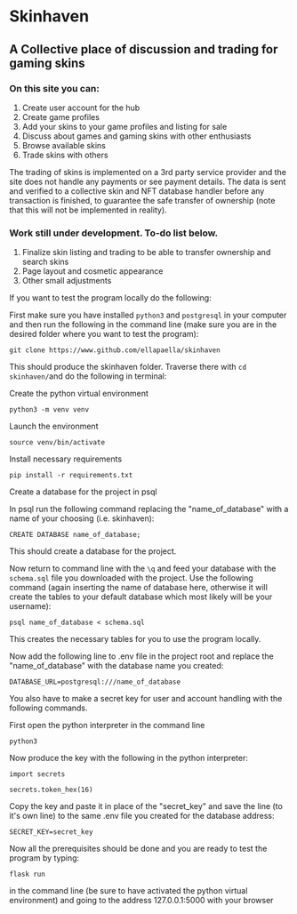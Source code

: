 # Skinhaven

## A Collective place of discussion and trading for gaming skins

### On this site you can:

1. Create user account for the hub
2. Create game profiles
3. Add your skins to your game profiles and listing for sale
4. Discuss about games and gaming skins with other enthusiasts
5. Browse available skins
6. Trade skins with others


The trading of skins is implemented on a 3rd party service provider and the site 
does not handle any payments or see payment details. The data is sent and verified 
to a collective skin and NFT database handler before any transaction is finished, 
to guarantee the safe transfer of ownership (note that this will not be implemented in reality).


### Work still under development. To-do list below. ###

1. Finalize skin listing and trading to be able to transfer ownership and search skins
2. Page layout and cosmetic appearance
3. Other small adjustments


If you want to test the program locally do the following:

First make sure you have installed `python3` and `postgresql` in your computer and then run the 
following in the command line (make sure you are in the desired folder where you want to test the 
program):

`git clone https://www.github.com/ellapaella/skinhaven`

This should produce the skinhaven folder. Traverse there with `cd skinhaven/`and do the following in terminal:


Create the python virtual environment

`python3 -m venv venv`

Launch the environment

`source venv/bin/activate`

Install necessary requirements

`pip install -r requirements.txt`

Create a database for the project in psql

In psql run the following command replacing the "name_of_database" with a name of your choosing (i.e. skinhaven):

`CREATE DATABASE name_of_database;`

This should create a database for the project.

Now return to command line with the `\q` and feed your database with the `schema.sql` file you 
downloaded with the project. Use the following command (again inserting the name of database here, 
otherwise it will create the tables to your default database which most likely will be your username):

`psql name_of_database < schema.sql`

This creates the necessary tables for you to use the program locally.

Now add the following line to .env file in the project root and 
replace the "name_of_database" with the database name you created:

`DATABASE_URL=postgresql:///name_of_database`

You also have to make a secret key for user and account handling with the following commands.

First open the python interpreter in the command line

`python3`

Now produce the key with the following in the python interpreter:

`import secrets`

`secrets.token_hex(16)`

Copy the key and paste it in place of the "secret_key" and save the line (to it's own line) to the 
same .env file you created for the database address:

`SECRET_KEY=secret_key`

Now all the prerequisites should be done and you are ready to test the program by typing:

`flask run`

in the command line (be sure to have activated the python virtual environment) and going to the 
address 127.0.0.1:5000 with your browser
